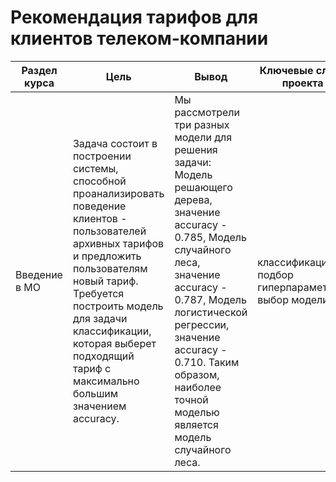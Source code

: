 # Рекомендация тарифов для клиентов телеком-компании

Раздел курса | Цель | Вывод  | Ключевые слова проекта | Используемые библиотеки
------------- |---------------- | ----------------  | ---------------- | -----------------------
Введение в МО | Задача состоит в построении системы, способной проанализировать поведение клиентов - пользователей архивных тарифов и предложить пользователям новый тариф. Требуется построить модель для задачи классификации, которая выберет подходящий тариф с максимально большим значением accuracy. | Мы рассмотрели три разных модели для решения задачи: Модель решающего дерева, значение accuracy - 0.785, Модель случайного леса, значение accuracy - 0.787, Модель логистической регрессии, значение accuracy - 0.710. Таким образом, наиболее точной моделью является модель случайного леса.  | классификация, подбор гиперпараметров, выбор модели МО | `Pandas`, `Python`, `sklearn` `Matplotlib`
